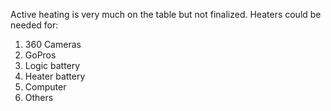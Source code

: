 Active heating is very much on the table but not finalized. 
Heaters could be needed for:


1. 360 Cameras
2. GoPros
3. Logic battery
4. Heater battery
5. Computer
6. Others

